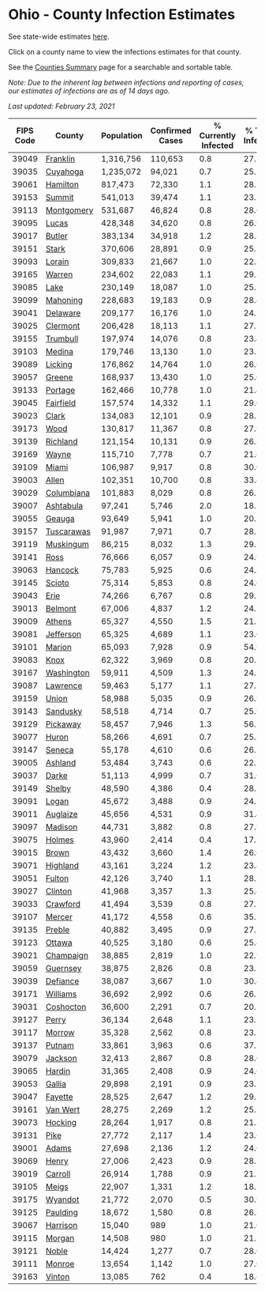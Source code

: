 # Ohio - County Infection Estimates

See state-wide estimates [here](/infections/us-oh).

Click on a county name to view the infections estimates for that county.

See the [Counties Summary](/infections/summary-counties) page for a searchable and sortable table.

*Note: Due to the inherent lag between infections and reporting of cases, our estimates of infections are as of 14 days ago.*

*Last updated: February 23, 2021*

|   FIPS Code |                   County |   Population |   Confirmed Cases |   % Currently Infected |   % Total Infected |
|-------------|--------------------------|--------------|-------------------|------------------------|--------------------|
|       39049 |     [Franklin](franklin) |    1,316,756 |           110,653 |                    0.8 |               27.5 |
|       39035 |     [Cuyahoga](cuyahoga) |    1,235,072 |            94,021 |                    0.7 |               25.1 |
|       39061 |     [Hamilton](hamilton) |      817,473 |            72,330 |                    1.1 |               28.5 |
|       39153 |         [Summit](summit) |      541,013 |            39,474 |                    1.1 |               23.5 |
|       39113 | [Montgomery](montgomery) |      531,687 |            46,824 |                    0.8 |               28.0 |
|       39095 |           [Lucas](lucas) |      428,348 |            34,620 |                    0.8 |               26.9 |
|       39017 |         [Butler](butler) |      383,134 |            34,918 |                    1.2 |               28.8 |
|       39151 |           [Stark](stark) |      370,606 |            28,891 |                    0.9 |               25.1 |
|       39093 |         [Lorain](lorain) |      309,833 |            21,667 |                    1.0 |               22.8 |
|       39165 |         [Warren](warren) |      234,602 |            22,083 |                    1.1 |               29.8 |
|       39085 |             [Lake](lake) |      230,149 |            18,087 |                    1.0 |               25.1 |
|       39099 |     [Mahoning](mahoning) |      228,683 |            19,183 |                    0.9 |               28.4 |
|       39041 |     [Delaware](delaware) |      209,177 |            16,176 |                    1.0 |               24.7 |
|       39025 |     [Clermont](clermont) |      206,428 |            18,113 |                    1.1 |               27.7 |
|       39155 |     [Trumbull](trumbull) |      197,974 |            14,076 |                    0.8 |               23.4 |
|       39103 |         [Medina](medina) |      179,746 |            13,130 |                    1.0 |               23.5 |
|       39089 |       [Licking](licking) |      176,862 |            14,764 |                    1.0 |               26.6 |
|       39057 |         [Greene](greene) |      168,937 |            13,430 |                    1.0 |               25.0 |
|       39133 |       [Portage](portage) |      162,466 |            10,778 |                    1.0 |               21.4 |
|       39045 |   [Fairfield](fairfield) |      157,574 |            14,332 |                    1.1 |               29.0 |
|       39023 |           [Clark](clark) |      134,083 |            12,101 |                    0.9 |               28.7 |
|       39173 |             [Wood](wood) |      130,817 |            11,367 |                    0.8 |               27.9 |
|       39139 |     [Richland](richland) |      121,154 |            10,131 |                    0.9 |               26.8 |
|       39169 |           [Wayne](wayne) |      115,710 |             7,778 |                    0.7 |               21.6 |
|       39109 |           [Miami](miami) |      106,987 |             9,917 |                    0.8 |               30.0 |
|       39003 |           [Allen](allen) |      102,351 |            10,700 |                    0.8 |               33.4 |
|       39029 | [Columbiana](columbiana) |      101,883 |             8,029 |                    0.8 |               26.5 |
|       39007 |   [Ashtabula](ashtabula) |       97,241 |             5,746 |                    2.0 |               18.7 |
|       39055 |         [Geauga](geauga) |       93,649 |             5,941 |                    1.0 |               20.7 |
|       39157 | [Tuscarawas](tuscarawas) |       91,987 |             7,971 |                    0.7 |               28.1 |
|       39119 |   [Muskingum](muskingum) |       86,215 |             8,032 |                    1.3 |               29.3 |
|       39141 |             [Ross](ross) |       76,666 |             6,057 |                    0.9 |               24.9 |
|       39063 |       [Hancock](hancock) |       75,783 |             5,925 |                    0.6 |               24.8 |
|       39145 |         [Scioto](scioto) |       75,314 |             5,853 |                    0.8 |               24.6 |
|       39043 |             [Erie](erie) |       74,266 |             6,767 |                    0.8 |               29.3 |
|       39013 |       [Belmont](belmont) |       67,006 |             4,837 |                    1.2 |               24.1 |
|       39009 |         [Athens](athens) |       65,327 |             4,550 |                    1.5 |               21.3 |
|       39081 |   [Jefferson](jefferson) |       65,325 |             4,689 |                    1.1 |               23.0 |
|       39101 |         [Marion](marion) |       65,093 |             7,928 |                    0.9 |               54.9 |
|       39083 |             [Knox](knox) |       62,322 |             3,969 |                    0.8 |               20.2 |
|       39167 | [Washington](washington) |       59,911 |             4,509 |                    1.3 |               24.3 |
|       39087 |     [Lawrence](lawrence) |       59,463 |             5,177 |                    1.1 |               27.3 |
|       39159 |           [Union](union) |       58,988 |             5,035 |                    0.9 |               26.9 |
|       39143 |     [Sandusky](sandusky) |       58,518 |             4,714 |                    0.7 |               25.9 |
|       39129 |     [Pickaway](pickaway) |       58,457 |             7,946 |                    1.3 |               56.2 |
|       39077 |           [Huron](huron) |       58,266 |             4,691 |                    0.7 |               25.8 |
|       39147 |         [Seneca](seneca) |       55,178 |             4,610 |                    0.6 |               26.5 |
|       39005 |       [Ashland](ashland) |       53,484 |             3,743 |                    0.6 |               22.3 |
|       39037 |           [Darke](darke) |       51,113 |             4,999 |                    0.7 |               31.6 |
|       39149 |         [Shelby](shelby) |       48,590 |             4,386 |                    0.4 |               28.7 |
|       39091 |           [Logan](logan) |       45,672 |             3,488 |                    0.9 |               24.2 |
|       39011 |     [Auglaize](auglaize) |       45,656 |             4,531 |                    0.9 |               31.4 |
|       39097 |       [Madison](madison) |       44,731 |             3,882 |                    0.8 |               27.9 |
|       39075 |         [Holmes](holmes) |       43,960 |             2,414 |                    0.4 |               17.3 |
|       39015 |           [Brown](brown) |       43,432 |             3,660 |                    1.4 |               26.6 |
|       39071 |     [Highland](highland) |       43,161 |             3,224 |                    1.2 |               23.4 |
|       39051 |         [Fulton](fulton) |       42,126 |             3,740 |                    1.1 |               28.2 |
|       39027 |       [Clinton](clinton) |       41,968 |             3,357 |                    1.3 |               25.4 |
|       39033 |     [Crawford](crawford) |       41,494 |             3,539 |                    0.8 |               27.5 |
|       39107 |         [Mercer](mercer) |       41,172 |             4,558 |                    0.6 |               35.3 |
|       39135 |         [Preble](preble) |       40,882 |             3,495 |                    0.9 |               27.2 |
|       39123 |         [Ottawa](ottawa) |       40,525 |             3,180 |                    0.6 |               25.4 |
|       39021 |   [Champaign](champaign) |       38,885 |             2,819 |                    1.0 |               22.9 |
|       39059 |     [Guernsey](guernsey) |       38,875 |             2,826 |                    0.8 |               23.1 |
|       39039 |     [Defiance](defiance) |       38,087 |             3,667 |                    1.0 |               30.4 |
|       39171 |     [Williams](williams) |       36,692 |             2,992 |                    0.6 |               26.3 |
|       39031 |   [Coshocton](coshocton) |       36,600 |             2,291 |                    0.7 |               20.1 |
|       39127 |           [Perry](perry) |       36,134 |             2,648 |                    1.1 |               23.2 |
|       39117 |         [Morrow](morrow) |       35,328 |             2,562 |                    0.8 |               23.5 |
|       39137 |         [Putnam](putnam) |       33,861 |             3,963 |                    0.6 |               37.1 |
|       39079 |       [Jackson](jackson) |       32,413 |             2,867 |                    0.8 |               28.0 |
|       39065 |         [Hardin](hardin) |       31,365 |             2,408 |                    0.9 |               24.6 |
|       39053 |         [Gallia](gallia) |       29,898 |             2,191 |                    0.9 |               23.2 |
|       39047 |       [Fayette](fayette) |       28,525 |             2,647 |                    1.2 |               29.3 |
|       39161 |     [Van Wert](van-wert) |       28,275 |             2,269 |                    1.2 |               25.2 |
|       39073 |       [Hocking](hocking) |       28,264 |             1,917 |                    0.8 |               21.8 |
|       39131 |             [Pike](pike) |       27,772 |             2,117 |                    1.4 |               23.6 |
|       39001 |           [Adams](adams) |       27,698 |             2,136 |                    1.2 |               24.0 |
|       39069 |           [Henry](henry) |       27,006 |             2,423 |                    0.9 |               28.1 |
|       39019 |       [Carroll](carroll) |       26,914 |             1,788 |                    0.9 |               21.2 |
|       39105 |           [Meigs](meigs) |       22,907 |             1,331 |                    1.2 |               18.1 |
|       39175 |       [Wyandot](wyandot) |       21,772 |             2,070 |                    0.5 |               30.9 |
|       39125 |     [Paulding](paulding) |       18,672 |             1,580 |                    0.8 |               26.8 |
|       39067 |     [Harrison](harrison) |       15,040 |               989 |                    1.0 |               21.0 |
|       39115 |         [Morgan](morgan) |       14,508 |               980 |                    1.0 |               21.2 |
|       39121 |           [Noble](noble) |       14,424 |             1,277 |                    0.7 |               28.0 |
|       39111 |         [Monroe](monroe) |       13,654 |             1,142 |                    1.0 |               27.0 |
|       39163 |         [Vinton](vinton) |       13,085 |               762 |                    0.4 |               18.6 |